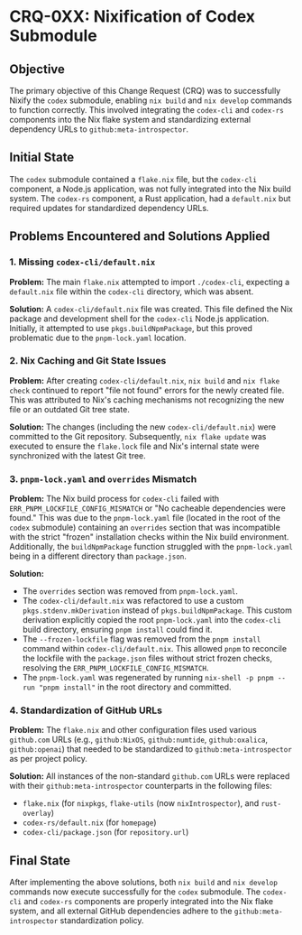 # CRQ-0XX: Nixification of Codex Submodule

## Objective

The primary objective of this Change Request (CRQ) was to successfully Nixify the `codex` submodule, enabling `nix build` and `nix develop` commands to function correctly. This involved integrating the `codex-cli` and `codex-rs` components into the Nix flake system and standardizing external dependency URLs to `github:meta-introspector`.

## Initial State

The `codex` submodule contained a `flake.nix` file, but the `codex-cli` component, a Node.js application, was not fully integrated into the Nix build system. The `codex-rs` component, a Rust application, had a `default.nix` but required updates for standardized dependency URLs.

## Problems Encountered and Solutions Applied

### 1. Missing `codex-cli/default.nix`

**Problem:** The main `flake.nix` attempted to import `./codex-cli`, expecting a `default.nix` file within the `codex-cli` directory, which was absent.

**Solution:** A `codex-cli/default.nix` file was created. This file defined the Nix package and development shell for the `codex-cli` Node.js application. Initially, it attempted to use `pkgs.buildNpmPackage`, but this proved problematic due to the `pnpm-lock.yaml` location.

### 2. Nix Caching and Git State Issues

**Problem:** After creating `codex-cli/default.nix`, `nix build` and `nix flake check` continued to report "file not found" errors for the newly created file. This was attributed to Nix's caching mechanisms not recognizing the new file or an outdated Git tree state.

**Solution:** The changes (including the new `codex-cli/default.nix`) were committed to the Git repository. Subsequently, `nix flake update` was executed to ensure the `flake.lock` file and Nix's internal state were synchronized with the latest Git tree.

### 3. `pnpm-lock.yaml` and `overrides` Mismatch

**Problem:** The Nix build process for `codex-cli` failed with `ERR_PNPM_LOCKFILE_CONFIG_MISMATCH` or "No cacheable dependencies were found." This was due to the `pnpm-lock.yaml` file (located in the root of the `codex` submodule) containing an `overrides` section that was incompatible with the strict "frozen" installation checks within the Nix build environment. Additionally, the `buildNpmPackage` function struggled with the `pnpm-lock.yaml` being in a different directory than `package.json`.

**Solution:**
*   The `overrides` section was removed from `pnpm-lock.yaml`.
*   The `codex-cli/default.nix` was refactored to use a custom `pkgs.stdenv.mkDerivation` instead of `pkgs.buildNpmPackage`. This custom derivation explicitly copied the root `pnpm-lock.yaml` into the `codex-cli` build directory, ensuring `pnpm install` could find it.
*   The `--frozen-lockfile` flag was removed from the `pnpm install` command within `codex-cli/default.nix`. This allowed `pnpm` to reconcile the lockfile with the `package.json` files without strict frozen checks, resolving the `ERR_PNPM_LOCKFILE_CONFIG_MISMATCH`.
*   The `pnpm-lock.yaml` was regenerated by running `nix-shell -p pnpm --run "pnpm install"` in the root directory and committed.

### 4. Standardization of GitHub URLs

**Problem:** The `flake.nix` and other configuration files used various `github.com` URLs (e.g., `github:NixOS`, `github:numtide`, `github:oxalica`, `github:openai`) that needed to be standardized to `github:meta-introspector` as per project policy.

**Solution:** All instances of the non-standard `github.com` URLs were replaced with their `github:meta-introspector` counterparts in the following files:
*   `flake.nix` (for `nixpkgs`, `flake-utils` (now `nixIntrospector`), and `rust-overlay`)
*   `codex-rs/default.nix` (for `homepage`)
*   `codex-cli/package.json` (for `repository.url`)

## Final State

After implementing the above solutions, both `nix build` and `nix develop` commands now execute successfully for the `codex` submodule. The `codex-cli` and `codex-rs` components are properly integrated into the Nix flake system, and all external GitHub dependencies adhere to the `github:meta-introspector` standardization policy.
